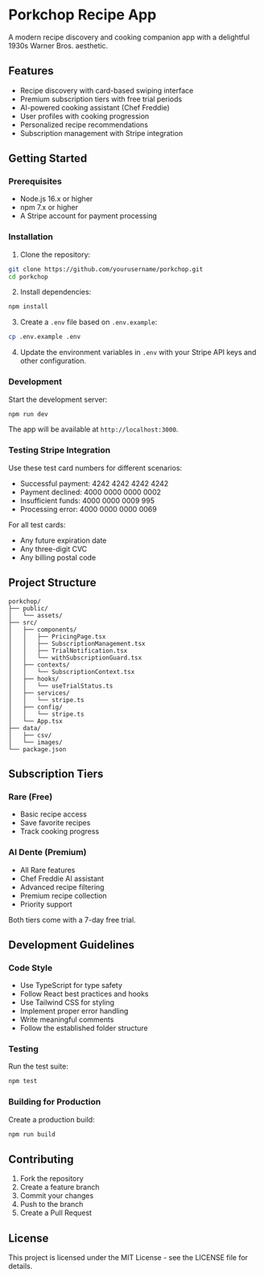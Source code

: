 # Porkchop Recipe App

A modern recipe discovery and cooking companion app with a delightful 1930s Warner Bros. aesthetic.

## Features

- Recipe discovery with card-based swiping interface
- Premium subscription tiers with free trial periods
- AI-powered cooking assistant (Chef Freddie)
- User profiles with cooking progression
- Personalized recipe recommendations
- Subscription management with Stripe integration

## Getting Started

### Prerequisites

- Node.js 16.x or higher
- npm 7.x or higher
- A Stripe account for payment processing

### Installation

1. Clone the repository:
```bash
git clone https://github.com/yourusername/porkchop.git
cd porkchop
```

2. Install dependencies:
```bash
npm install
```

3. Create a `.env` file based on `.env.example`:
```bash
cp .env.example .env
```

4. Update the environment variables in `.env` with your Stripe API keys and other configuration.

### Development

Start the development server:
```bash
npm run dev
```

The app will be available at `http://localhost:3000`.

### Testing Stripe Integration

Use these test card numbers for different scenarios:

- Successful payment: 4242 4242 4242 4242
- Payment declined: 4000 0000 0000 0002
- Insufficient funds: 4000 0000 0009 995
- Processing error: 4000 0000 0000 0069

For all test cards:
- Any future expiration date
- Any three-digit CVC
- Any billing postal code

## Project Structure

```
porkchop/
├── public/
│   └── assets/
├── src/
│   ├── components/
│   │   ├── PricingPage.tsx
│   │   ├── SubscriptionManagement.tsx
│   │   ├── TrialNotification.tsx
│   │   └── withSubscriptionGuard.tsx
│   ├── contexts/
│   │   └── SubscriptionContext.tsx
│   ├── hooks/
│   │   └── useTrialStatus.ts
│   ├── services/
│   │   └── stripe.ts
│   ├── config/
│   │   └── stripe.ts
│   └── App.tsx
├── data/
│   ├── csv/
│   └── images/
└── package.json
```

## Subscription Tiers

### Rare (Free)
- Basic recipe access
- Save favorite recipes
- Track cooking progress

### Al Dente (Premium)
- All Rare features
- Chef Freddie AI assistant
- Advanced recipe filtering
- Premium recipe collection
- Priority support

Both tiers come with a 7-day free trial.

## Development Guidelines

### Code Style

- Use TypeScript for type safety
- Follow React best practices and hooks
- Use Tailwind CSS for styling
- Implement proper error handling
- Write meaningful comments
- Follow the established folder structure

### Testing

Run the test suite:
```bash
npm test
```

### Building for Production

Create a production build:
```bash
npm run build
```

## Contributing

1. Fork the repository
2. Create a feature branch
3. Commit your changes
4. Push to the branch
5. Create a Pull Request

## License

This project is licensed under the MIT License - see the LICENSE file for details. 